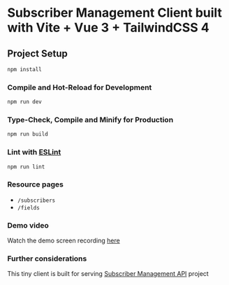 # Subscriber Management Client built with Vite + Vue 3 + TailwindCSS 4

## Project Setup

```sh
npm install
```

### Compile and Hot-Reload for Development

```sh
npm run dev
```

### Type-Check, Compile and Minify for Production

```sh
npm run build
```

### Lint with [ESLint](https://eslint.org/)

```sh
npm run lint
```

### Resource pages
* `/subscribers`
* `/fields`

### Demo video
Watch the demo screen recording [here](https://www.loom.com/share/6e944b45aa134e38a81dca3d7f568fb5?sid=29d031b6-a353-4dea-819a-8a5a0431d7d1)
### Further considerations
This tiny client is built for serving [Subscriber Management API](https://github.com/ravzanc/laravel-subscriber-management-api) project
